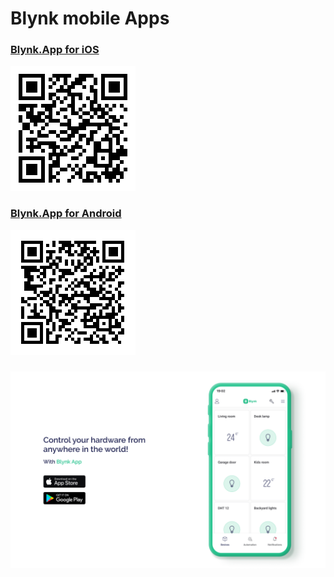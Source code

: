 # Blynk mobile Apps

### [Blynk.App for iOS](https://apps.apple.com/us/app/blynk-iot/id1559317868)

![](../.gitbook/assets/iosapplnk.png)

### [Blynk.App for Android](https://play.google.com/store/apps/details?id=cloud.blynk)

![](../.gitbook/assets/gplayapplnk.png)

### 

![](../.gitbook/assets/apps.png)


